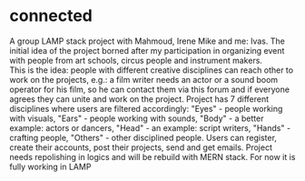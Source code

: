 # connected
A group LAMP stack project with Mahmoud, Irene Mike and me: Ivas. 
The initial idea of the project borned after my participation in organizing event with 
people from art schools, circus people and instrument makers.  
This is the idea:
people with different creative disciplines can reach other to work on the projects, e.g.:
a film writer needs an actor or a sound boom operator for his film, so he can contact them via this forum 
and if everyone agrees they can unite and work on the project.
Project has 7 different disciplines where users are filtered accordingly:
"Eyes" - people working with visuals,
"Ears" - people working with sounds,
"Body" - a better example: actors or dancers,
"Head" - an example: script writers,
"Hands" - crafting people,
"Others" - other disciplined people.
Users can register, create their accounts, post their projects, send and get emails.
Project needs repolishing in logics and will be rebuild with MERN stack.
For now it is fully working in LAMP
